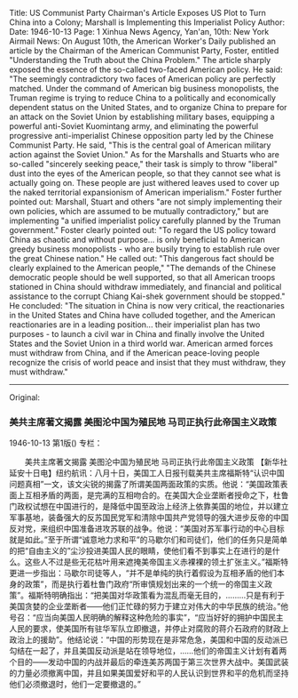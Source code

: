 Title: US Communist Party Chairman's Article Exposes US Plot to Turn China into a Colony; Marshall is Implementing this Imperialist Policy
Author: 
Date: 1946-10-13
Page: 1
Xinhua News Agency, Yan'an, 10th: New York Airmail News: On August 10th, the American Worker's Daily published an article by the Chairman of the American Communist Party, Foster, entitled "Understanding the Truth about the China Problem." The article sharply exposed the essence of the so-called two-faced American policy. He said: "The seemingly contradictory two faces of American policy are perfectly matched. Under the command of American big business monopolists, the Truman regime is trying to reduce China to a politically and economically dependent status on the United States, and to organize China to prepare for an attack on the Soviet Union by establishing military bases, equipping a powerful anti-Soviet Kuomintang army, and eliminating the powerful progressive anti-imperialist Chinese opposition party led by the Chinese Communist Party. He said, "This is the central goal of American military action against the Soviet Union." As for the Marshalls and Stuarts who are so-called "sincerely seeking peace," their task is simply to throw "liberal" dust into the eyes of the American people, so that they cannot see what is actually going on. These people are just withered leaves used to cover up the naked territorial expansionism of American imperialism." Foster further pointed out: Marshall, Stuart and others "are not simply implementing their own policies, which are assumed to be mutually contradictory," but are implementing "a unified imperialist policy carefully planned by the Truman government." Foster clearly pointed out: "To regard the US policy toward China as chaotic and without purpose... is only beneficial to American greedy business monopolists - who are busily trying to establish rule over the great Chinese nation." He called out: "This dangerous fact should be clearly explained to the American people," "The demands of the Chinese democratic people should be well supported, so that all American troops stationed in China should withdraw immediately, and financial and political assistance to the corrupt Chiang Kai-shek government should be stopped." He concluded: "The situation in China is now very critical, the reactionaries in the United States and China have colluded together, and the American reactionaries are in a leading position... their imperialist plan has two purposes - to launch a civil war in China and finally involve the United States and the Soviet Union in a third world war. American armed forces must withdraw from China, and if the American peace-loving people recognize the crisis of world peace and insist that they must withdraw, they must withdraw."



<hr /> 

Original: 


### 美共主席著文揭露  美图沦中国为殖民地  马司正执行此帝国主义政策

1946-10-13
第1版()
专栏：

　　美共主席著文揭露
    美图沦中国为殖民地
    马司正执行此帝国主义政策
    【新华社延安十日电】纽约航讯：八月十日，美国工人日报刊载美共主席福斯特“认识中国问题真相”一文，该文尖锐的揭露了所谓美国两面政策的实质。他说：“美国政策表面上互相矛盾的两面，是完满的互相吻合的。在美国大企业垄断者授命之下，杜鲁门政权试想在中国进行的，是降低中国至政治上经济上依靠美国的地位，并以建立军事基地，装备强大的反苏国民党军和清除中国共产党领导的强大进步反帝的中国反对党，来组织中国准备进攻苏联的战争。他说：“美国对苏军事行动的中心目标就是如此。”至于所谓“诚意地力求和平”的马歇尔们和司徒们，他们的任务只是简单的把“自由主义的”尘沙投进美国人民的眼睛，使他们看不到事实上在进行的是什么。这些人不过是些无花枯叶用来遮掩美帝国主义赤裸裸的领土扩张主义。”福斯特更进一步指出：马歇尔司徒等人，“并不是单纯的执行着假设为互相矛盾的他们本身的政策”，而是执行着杜鲁门政府“所审慎规划出来的一个统一的帝国主义政策”。福斯特明确指出：“把美国对华政策看为混乱而毫无目的，………只是有利于美国贪婪的企业垄断者——他们正忙碌的努力于建立对伟大的中华民族的统治。”他号召：“应当向美国人民明确的解释这种危险的事实”，“应当好好的拥护中国民主人民的要求，使美国所有驻华军队立即撤退，并停止对腐败的蒋介石政府的财政上政治上的援助”。他结论说：“中国的形势现在是非常危急，美国和中国的反动派已勾结在一起了，并且美国反动派是站在领导地位，……他们的帝国主义计划有着两个目的——发动中国的内战并最后的牵连美苏两国于第三次世界大战中。美国武装的力量必须撤离中国，并且如果美国爱好和平的人民认识到世界和平的危机而坚持他们必须撤退时，他们一定要撤退的。”
